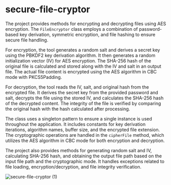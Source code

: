 # secure-file-cryptor

The project provides methods for encrypting and decrypting files using AES encryption. The `FileEncryptor` class employs a combination of password-based key derivation, symmetric encryption, and file hashing to ensure secure file handling. 

For encryption, the tool generates a random salt and derives a secret key using the PBKDF2 key derivation algorithm. It then generates a random initialization vector (IV) for AES encryption. The SHA-256 hash of the original file is calculated and stored along with the IV and salt in an output file. The actual file content is encrypted using the AES algorithm in CBC mode with PKCS5Padding.

For decryption, the tool reads the IV, salt, and original hash from the encrypted file. It derives the secret key from the provided password and salt, decrypts the file using the stored IV, and calculates the SHA-256 hash of the decrypted content. The integrity of the file is verified by comparing the original hash with the hash calculated after processing.

The class uses a singleton pattern to ensure a single instance is used throughout the application. It includes constants for key derivation iterations, algorithm names, buffer size, and the encrypted file extension. The cryptographic operations are handled in the `cipherFile` method, which utilizes the AES algorithm in CBC mode for both encryption and decryption.

The project also provides methods for generating random salt and IV, calculating SHA-256 hash, and obtaining the output file path based on the input file path and the cryptographic mode. It handles exceptions related to file loading, encryption/decryption, and file integrity verification.

![secure-file-cryptor (1)](https://github.com/nicolaspenagos/secure-file-cryptor/assets/47872252/4d78ba6d-c8da-45f1-9fd6-c9e6d54c14e3)

